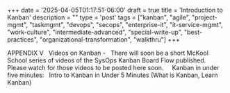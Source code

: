 +++
date = '2025-04-05T01:17:51-06:00'
draft = true
title = 'Introduction to Kanban'
description = ""
type = 'post'
tags = ["kanban", "agile", "project-mgmt", "taskmgmt", "devops", "secops", "enterprise-it", "it-service-mgmt", "work-culture", "intermediate-advanced", "special-write-up", "best-practices", "organizational-transformation", "walkthru"]
+++

APPENDIX V
 
Videos on Kanban -
 
There will soon be a short McKool School series of videos of the SysOps Kanban Board Flow published.  Please watch for those videos to be posted here soon.
 
 
Kanban in under five minutes:
 
Intro to Kanban in Under 5 Minutes (What is Kanban, Learn Kanban)

